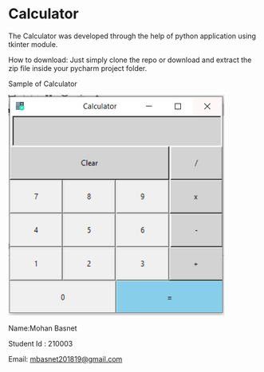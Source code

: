 # Calculator

The Calculator was developed through the help of python application using tkinter module.

How to download: Just simply clone the repo or download and extract the zip file inside your pycharm project folder.


Sample of Calculator


![](Calculator.PNG)




Name:Mohan Basnet



Student Id : 210003



Email: mbasnet201819@gmail.com
